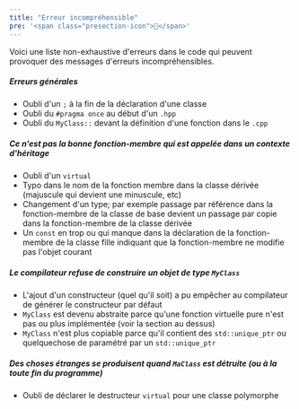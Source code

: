 ```yaml
---
title: "Erreur incompréhensible"
pre: '<span class="presection-icon">🤕</span>'
---
```


Voici une liste non-exhaustive d'erreurs dans le code qui peuvent provoquer des messages d'erreurs incompréhensibles.


##### Erreurs générales

- Oubli d'un `;` à la fin de la déclaration d'une classe
- Oubli du `#pragma once` au début d'un `.hpp`
- Oubli du `MyClass::` devant la définition d'une fonction dans le `.cpp`

##### Ce n'est pas la bonne fonction-membre qui est appelée dans un contexte d'héritage

- Oubli d'un `virtual`
- Typo dans le nom de la fonction membre dans la classe dérivée (majuscule qui devient une minuscule, etc)
- Changement d'un type; par exemple passage par référence dans la fonction-membre de la classe de base devient un passage par copie dans la fonction-membre de la classe dérivée
- Un `const` en trop ou qui manque dans la déclaration de la fonction-membre de la classe fille indiquant que la fonction-membre ne modifie pas l'objet courant

##### Le compilateur refuse de construire un objet de type `MyClass`

- L'ajout d'un constructeur (quel qu'il soit) a pu empêcher au compilateur de générer le constructeur par défaut
- `MyClass` est devenu abstraite parce qu'une fonction virtuelle pure n'est pas ou plus implémentée (voir la section au dessus)
- `MyClass` n'est plus copiable parce qu'il contient des `std::unique_ptr` ou quelquechose de paramétré par un `std::unique_ptr`

##### Des choses étranges se produisent quand `MaClass` est détruite (ou à la toute fin du programme)

- Oubli de déclarer le destructeur `virtual` pour une classe polymorphe